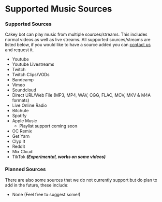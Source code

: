 # Supported Music Sources

### Supported Sources

Cakey bot can play music from multiple sources/streams. This includes normal videos as well as live streams. All supported sources/streams are listed below, if you would like to have a source added you can [contact us](https://discordapp.com/invite/V73eTwK) and request it.

* Youtube&#x20;
* Youtube Livestreams
* Twitch
* Twitch Clips/VODs
* Bandcamp
* Vimeo
* Soundcloud
* Direct URL/Web File (MP3, MP4, WAV, OGG, FLAC, MOV, MKV & M4A formats)
* Live Online Radio
* Bitchute
* Spotify
* Apple Music
  * Playlist support coming soon
* OC Remix
* Get Yarn
* Clyp It
* Reddit
* Mix Cloud
* TikTok _**(Experimental, works on some videos)**_

### **Planned Sources**

There are also some sources that we do not currently support but do plan to add in the future, these include:

* None (Feel free to suggest some!)
